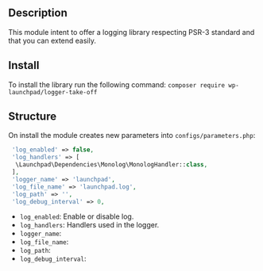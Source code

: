 ## Description
This module intent to offer a logging library respecting PSR-3 standard and that you can extend easily.

## Install 
To install the library run the following command: `composer require wp-launchpad/logger-take-off`
## Structure 
On install the module creates new parameters into `configs/parameters.php`:
```php
 'log_enabled' => false,
 'log_handlers' => [
  \Launchpad\Dependencies\Monolog\MonologHandler::class,  
 ],
 'logger_name' => 'launchpad',
 'log_file_name' => 'launchpad.log',
 'log_path' => '',
 'log_debug_interval' => 0,
```

- `log_enabled`: Enable or disable log.
- `log_handlers`: Handlers used in the logger.
- `logger_name`: 
- `log_file_name`: 
- `log_path`: 
- `log_debug_interval`: 
